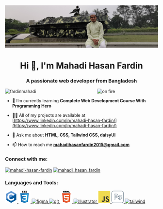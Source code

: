 ![logo](https://github.com/FardinMahadi/FardinMahadi/blob/main/banner.jpg)
<h1 align="center">Hi 👋, I'm Mahadi Hasan Fardin</h1>
<h3 align="center">A passionate web developer from Bangladesh</h3>

<img align="right" alt="on fire" width="200" src="https://i.pinimg.com/originals/8e/08/b9/8e08b9961b83aa4228c6ede7f4607287.gif"/>

<p align="left"> <img src="https://komarev.com/ghpvc/?username=fardinmahadi&label=Profile%20views&color=0e75b6&style=flat" alt="fardinmahadi" /> </p>

- 🌱 I’m currently learning **Complete Web Development Course With Programming Hero**

- 👨‍💻 All of my projects are available at [https://www.linkedin.com/in/mahadi-hasan-fardin/](https://www.linkedin.com/in/mahadi-hasan-fardin/)

- 💬 Ask me about **HTML, CSS, Tailwind CSS, daisyUI**

- 📫 How to reach me **mahadihasanfardin2015@gmail.com**

<h3 align="left">Connect with me:</h3>
<p align="left">
<a href="https://linkedin.com/in/mahadi-hasan-fardin" target="blank"><img align="center" src="https://raw.githubusercontent.com/rahuldkjain/github-profile-readme-generator/master/src/images/icons/Social/linked-in-alt.svg" alt="mahadi-hasan-fardin" height="30" width="40" /></a>
<a href="https://dribbble.com/mahadi_hasan_fardin" target="blank"><img align="center" src="https://raw.githubusercontent.com/rahuldkjain/github-profile-readme-generator/master/src/images/icons/Social/dribbble.svg" alt="mahadi_hasan_fardin" height="30" width="40" /></a>
</p>

<h3 align="left">Languages and Tools:</h3>
<p align="left"> <a href="https://www.cprogramming.com/" target="_blank" rel="noreferrer"> <img src="https://raw.githubusercontent.com/devicons/devicon/master/icons/c/c-original.svg" alt="c" width="40" height="40"/> </a> <a href="https://www.w3schools.com/css/" target="_blank" rel="noreferrer"> <img src="https://raw.githubusercontent.com/devicons/devicon/master/icons/css3/css3-original-wordmark.svg" alt="css3" width="40" height="40"/> </a> <a href="https://www.figma.com/" target="_blank" rel="noreferrer"> <img src="https://www.vectorlogo.zone/logos/figma/figma-icon.svg" alt="figma" width="40" height="40"/> </a> <a href="https://git-scm.com/" target="_blank" rel="noreferrer"> <img src="https://www.vectorlogo.zone/logos/git-scm/git-scm-icon.svg" alt="git" width="40" height="40"/> </a> <a href="https://www.w3.org/html/" target="_blank" rel="noreferrer"> <img src="https://raw.githubusercontent.com/devicons/devicon/master/icons/html5/html5-original-wordmark.svg" alt="html5" width="40" height="40"/> </a> <a href="https://www.adobe.com/in/products/illustrator.html" target="_blank" rel="noreferrer"> <img src="https://www.vectorlogo.zone/logos/adobe_illustrator/adobe_illustrator-icon.svg" alt="illustrator" width="40" height="40"/> </a> <a href="https://developer.mozilla.org/en-US/docs/Web/JavaScript" target="_blank" rel="noreferrer"> <img src="https://raw.githubusercontent.com/devicons/devicon/master/icons/javascript/javascript-original.svg" alt="javascript" width="40" height="40"/> </a> <a href="https://www.photoshop.com/en" target="_blank" rel="noreferrer"> <img src="https://raw.githubusercontent.com/devicons/devicon/master/icons/photoshop/photoshop-line.svg" alt="photoshop" width="40" height="40"/> </a> <a href="https://tailwindcss.com/" target="_blank" rel="noreferrer"> <img src="https://www.vectorlogo.zone/logos/tailwindcss/tailwindcss-icon.svg" alt="tailwind" width="40" height="40"/> </a> </p>
